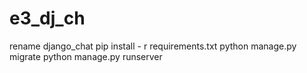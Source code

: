 # e3_dj_ch
rename django_chat
pip install - r requirements.txt
python manage.py migrate
python manage.py runserver
